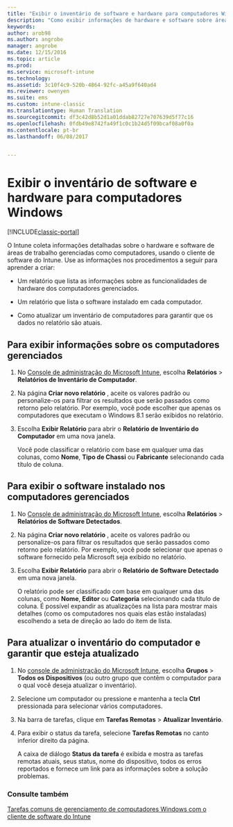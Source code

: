 ```yaml
---
title: "Exibir o inventário de software e hardware para computadores Windows"
description: "Como exibir informações de hardware e software sobre áreas de trabalho do Windows gerenciadas como computadores com o cliente de software do Intune."
keywords: 
author: arob98
ms.author: angrobe
manager: angrobe
ms.date: 12/15/2016
ms.topic: article
ms.prod: 
ms.service: microsoft-intune
ms.technology: 
ms.assetid: 3c10f4c9-520b-4864-92fc-a45a9f640ad4
ms.reviewer: owenyen
ms.suite: ems
ms.custom: intune-classic
ms.translationtype: Human Translation
ms.sourcegitcommit: df3c42d8b52d1a01ddab82727e707639d5f77c16
ms.openlocfilehash: 0fdb49e8742fa49f1c0c1b24d5f09bcaf08a0f0a
ms.contentlocale: pt-br
ms.lasthandoff: 06/08/2017


---
```


# <a name="view-hardware-and-software-inventory-for-windows-pcs"></a>Exibir o inventário de software e hardware para computadores Windows

[!INCLUDE[classic-portal](../includes/classic-portal.md)]

O Intune coleta informações detalhadas sobre o hardware e software de áreas de trabalho gerenciadas como computadores, usando o cliente de software do Intune. Use as informações nos procedimentos a seguir para aprender a criar:

-   Um relatório que lista as informações sobre as funcionalidades de hardware dos computadores gerenciados.

-   Um relatório que lista o software instalado em cada computador.

-   Como atualizar um inventário de computadores para garantir que os dados no relatório são atuais.

## <a name="to-display-information-about-pcs-you-manage"></a>Para exibir informações sobre os computadores gerenciados

1.  No [Console de administração do Microsoft Intune](https://manage.microsoft.com/), escolha **Relatórios** &gt; **Relatórios de Inventário de Computador**.

2.  Na página **Criar novo relatório** , aceite os valores padrão ou personalize-os para filtrar os resultados que serão passados como retorno pelo relatório. Por exemplo, você pode escolher que apenas os computadores que executam o Windows 8.1 serão exibidos no relatório.

3.  Escolha **Exibir Relatório** para abrir o **Relatório de Inventário do Computador** em uma nova janela.

    Você pode classificar o relatório com base em qualquer uma das colunas, como **Nome**, **Tipo de Chassi** ou **Fabricante** selecionando cada título de coluna.

## <a name="to-display-software-installed-on-pcs-you-manage"></a>Para exibir o software instalado nos computadores gerenciados

1.  No [Console de administração do Microsoft Intune](https://manage.microsoft.com/), escolha **Relatórios** &gt; **Relatórios de Software Detectados**.

2.  Na página **Criar novo relatório** , aceite os valores padrão ou personalize-os para filtrar os resultados que serão passados como retorno pelo relatório. Por exemplo, você pode selecionar que apenas o software fornecido pela Microsoft seja exibido no relatório.

3.  Escolha **Exibir Relatório** para abrir o **Relatório de Software Detectado** em uma nova janela.

    O relatório pode ser classificado com base em qualquer uma das colunas, como **Nome**, **Editor** ou **Categoria** selecionando cada título de coluna. É possível expandir as atualizações na lista para mostrar mais detalhes (como os computadores nos quais elas estão instaladas) escolhendo a seta de direção ao lado do item de lista.

## <a name="to-refresh-computer-inventory-to-ensure-it-is-current"></a>Para atualizar o inventário do computador e garantir que esteja atualizado

1.  No [console de administração do Microsoft Intune](https://manage.microsoft.com/), escolha **Grupos** &gt; **Todos os Dispositivos** (ou outro grupo que contêm o computador para o qual você deseja atualizar o inventário).

2.  Selecione um computador ou pressione e mantenha a tecla **Ctrl** pressionada para selecionar vários computadores.

3.  Na barra de tarefas, clique em **Tarefas Remotas** &gt; **Atualizar Inventário**.

4.  Para exibir o status da tarefa, selecione **Tarefas Remotas** no canto inferior direito da página.

    A caixa de diálogo **Status da tarefa** é exibida e mostra as tarefas remotas atuais, seus status, nome do dispositivo, todos os erros reportados e fornece um link para as informações sobre a solução problemas.

### <a name="see-also"></a>Consulte também

[Tarefas comuns de gerenciamento de computadores Windows com o cliente de software do Intune](common-windows-pc-management-tasks-with-the-microsoft-intune-computer-client.md)
